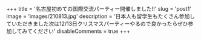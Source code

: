 +++
title = '名古屋初めての国際交流パーティー開催しました!!'
slug = 'post1'
image = 'images/210813.jpg'
description = '日本人も留学生もたくさん参加していただきました次は12/13日クリスマスパーティーやるので良かったらぜひ参加してみてください'
disableComments = true
+++
